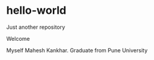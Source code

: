 # hello-world
Just another repository

Welcome

Myself Mahesh Kankhar. Graduate from Pune University
